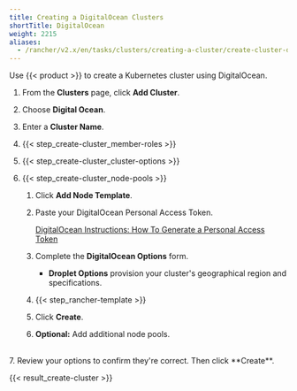 ```yaml
---
title: Creating a DigitalOcean Clusters
shortTitle: DigitalOcean
weight: 2215
aliases:
  - /rancher/v2.x/en/tasks/clusters/creating-a-cluster/create-cluster-digital-ocean/
---
```

Use {{< product >}} to create a Kubernetes cluster using DigitalOcean.

1. From the **Clusters** page, click **Add Cluster**.

2. Choose **Digital Ocean**.

3. Enter a **Cluster Name**.

4. {{< step_create-cluster_member-roles >}}

5. {{< step_create-cluster_cluster-options >}}

6. {{< step_create-cluster_node-pools >}}

	1.	Click **Add Node Template**.

	2.	Paste your DigitalOcean Personal Access Token.

		[DigitalOcean Instructions: How To Generate a Personal Access Token](https://www.digitalocean.com/community/tutorials/how-to-use-the-digitalocean-api-v2#how-to-generate-a-personal-access-token)

	3. Complete the **DigitalOcean Options** form.

		- **Droplet Options** provision your cluster's geographical region and specifications.

	4. {{< step_rancher-template >}}

	5. Click **Create**.

	6. **Optional:** Add additional node pools.
<br/>
7. Review your options to confirm they're correct. Then click **Create**.

{{< result_create-cluster >}}

